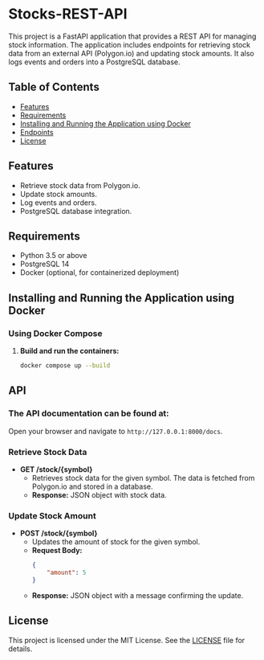 # Stocks-REST-API

This project is a FastAPI application that provides a REST API for managing stock information. The application includes endpoints for retrieving stock data from an external API (Polygon.io) and updating stock amounts. It also logs events and orders into a PostgreSQL database.

## Table of Contents
- [Features](#features)
- [Requirements](#requirements)
- [Installing and Running the Application using Docker](#docker)
- [Endpoints](#endpoints)
- [License](#license)

## Features
- Retrieve stock data from Polygon.io.
- Update stock amounts.
- Log events and orders.
- PostgreSQL database integration.

## Requirements
- Python 3.5 or above
- PostgreSQL 14
- Docker (optional, for containerized deployment)

## Installing and Running the Application using Docker

### Using Docker Compose

1. **Build and run the containers:**

    ```sh
    docker compose up --build
    ```

## API

### The API documentation can be found at:
Open your browser and navigate to `http://127.0.0.1:8000/docs`.

### Retrieve Stock Data
- **GET /stock/{symbol}**
    - Retrieves stock data for the given symbol. The data is fetched from Polygon.io and stored in a database.
    - **Response:** JSON object with stock data.

### Update Stock Amount
- **POST /stock/{symbol}**
    - Updates the amount of stock for the given symbol.
    - **Request Body:**
      ```json
      {
          "amount": 5
      }
      ```
    - **Response:** JSON object with a message confirming the update.

## License

This project is licensed under the MIT License. See the [LICENSE](LICENSE) file for details.
